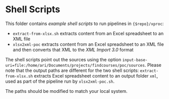 # Shell Scripts

This folder contains *example shell scripts* to run pipelines in `{$repo}/xproc`:

* `extract-from-xlsx.sh` extracts content from an Excel spreadsheet to an XML file
* `xlsx2xml-poc` extracts content from an Excel spreadsheet to an XML file and then converts that XML to the *XML Import 3.0* format

The shell scripts point out the sources using the option `input-base-uri=file:/home/ari/Documents/projects/findcourses/poc/sources`. Please note that the output paths are different for the two shell scripts: `extract-from-xlsx.sh` extracts Excel spreadsheet content to an output folder `xml`, used as part of the pipeline run by `xlsx2xml-poc.sh`.

The paths should be modified to match your local system.

